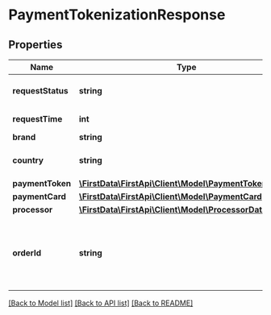# PaymentTokenizationResponse

## Properties
Name | Type | Description | Notes
------------ | ------------- | ------------- | -------------
**requestStatus** | **string** | The status of the request. | [optional] 
**requestTime** | **int** | Time of the request. | [optional] 
**brand** | **string** | Card brand. | [optional] 
**country** | **string** | Country of the card issued. | [optional] 
**paymentToken** | [**\FirstData\FirstApi\Client\Model\PaymentTokenDetails**](PaymentTokenDetails.md) |  | [optional] 
**paymentCard** | [**\FirstData\FirstApi\Client\Model\PaymentCard**](PaymentCard.md) |  | [optional] 
**processor** | [**\FirstData\FirstApi\Client\Model\ProcessorData**](ProcessorData.md) |  | [optional] 
**orderId** | **string** | Client order ID if supplied by client, otherwise the order ID. | [optional] 

[[Back to Model list]](../README.md#documentation-for-models) [[Back to API list]](../README.md#documentation-for-api-endpoints) [[Back to README]](../README.md)


